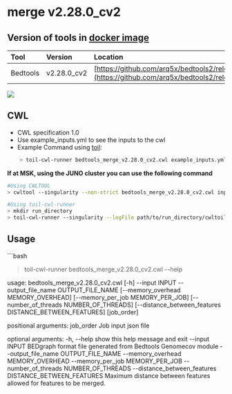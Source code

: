 # merge v2.28.0\_cv2

## Version of tools in [docker image ](https://hub.docker.com/r/biocontainers/bedtools)

| Tool | Version | Location |
| :--- | :--- | :--- |
| Bedtools | v2.28.0\_cv2 | [https://github.com/arq5x/bedtools2/releases/tag/v2.28.0](https://github.com/arq5x/bedtools2/releases/tag/v2.28.0) |

[![](https://img.shields.io/badge/version-2.28.0_cv2-blue)](https://github.com/arq5x/bedtools2/releases/tag/v2.28.0)

## CWL

* CWL specification 1.0
* Use example\_inputs.yml to see the inputs to the cwl
* Example Command using [toil](https://toil.readthedocs.io):

```bash
    > toil-cwl-runner bedtools_merge_v2.28.0_cv2.cwl example_inputs.yml
```

**If at MSK, using the JUNO cluster you can use the following command**

```bash
#Using CWLTOOL
> cwltool --singularity --non-strict bedtools_merge_v2.28.0_cv2.cwl inputs.yaml

#Using toil-cwl-runner
> mkdir run_directory
> toil-cwl-runner --singularity --logFile path/to/run_directory/cwltoil.log  --jobStore path/to/jobStore --batchSystem lsf --workDir /path/to/run_directory --outdir /path/to/run_directory --writeLogs /path/to/run_directory --logLevel DEBUG --stats --retryCount 2 --disableCaching --maxLogFileSize 20000000000 bedtools_merge_v2.28.0_cv2.cwl inputs.yaml > file.stdout 2> file.stderr &
```

## Usage

\`\`\`bash

> toil-cwl-runner bedtools\_merge\_v2.28.0\_cv2.cwl --help

usage: bedtools\_merge\_v2.28.0\_cv2.cwl \[-h\] --input INPUT --output\_file\_name OUTPUT\_FILE\_NAME \[--memory\_overhead MEMORY\_OVERHEAD\] \[--memory\_per\_job MEMORY\_PER\_JOB\] \[--number\_of\_threads NUMBER\_OF\_THREADS\] \[--distance\_between\_features DISTANCE\_BETWEEN\_FEATURES\] \[job\_order\]

positional arguments: job\_order Job input json file

optional arguments: -h, --help show this help message and exit --input INPUT BEDgraph format file generated from Bedtools Genomecov module --output\_file\_name OUTPUT\_FILE\_NAME --memory\_overhead MEMORY\_OVERHEAD --memory\_per\_job MEMORY\_PER\_JOB --number\_of\_threads NUMBER\_OF\_THREADS --distance\_between\_features DISTANCE\_BETWEEN\_FEATURES Maximum distance between features allowed for features to be merged.

